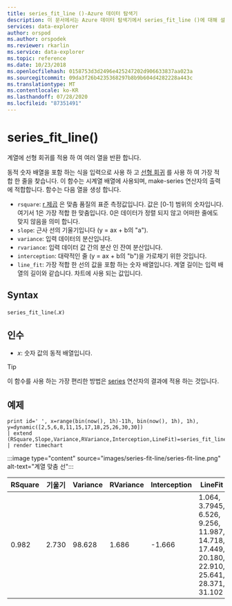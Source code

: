 ```yaml
---
title: series_fit_line ()-Azure 데이터 탐색기
description: 이 문서에서는 Azure 데이터 탐색기에서 series_fit_line ()에 대해 설명 합니다.
services: data-explorer
author: orspod
ms.author: orspodek
ms.reviewer: rkarlin
ms.service: data-explorer
ms.topic: reference
ms.date: 10/23/2018
ms.openlocfilehash: 0158753d3d2496e425247202d906633837aa023a
ms.sourcegitcommit: 09da3f26b4235368297b8b9b604d4282228a443c
ms.translationtype: MT
ms.contentlocale: ko-KR
ms.lasthandoff: 07/28/2020
ms.locfileid: "87351491"
---
```

# <a name="series_fit_line"></a>series_fit_line()

계열에 선형 회귀를 적용 하 여 여러 열을 반환 합니다.  

동적 숫자 배열을 포함 하는 식을 입력으로 사용 하 고 [선형 회귀](https://en.wikipedia.org/wiki/Line_fitting) 를 사용 하 여 가장 적합 한 줄을 찾습니다. 이 함수는 시계열 배열에 사용되며, make-series 연산자의 출력에 적합합니다. 함수는 다음 열을 생성 합니다.
* `rsquare`: [r 제곱](https://en.wikipedia.org/wiki/Coefficient_of_determination) 은 맞춤 품질의 표준 측정값입니다. 값은 [0-1] 범위의 숫자입니다. 여기서 1은 가장 적합 한 맞춤입니다. 0은 데이터가 정렬 되지 않고 어떠한 줄에도 맞지 않음을 의미 합니다. 
* `slope`: 근사 선의 기울기입니다 (y = ax + b의 "a").
* `variance`: 입력 데이터의 분산입니다.
* `rvariance`: 입력 데이터 값 간의 분산 인 잔여 분산입니다.
* `interception`: 대략적인 줄 (y = ax + b의 "b")을 가로채기 위한 것입니다.
* `line_fit`: 가장 적합 한 선의 값을 포함 하는 숫자 배열입니다. 계열 길이는 입력 배열의 길이와 같습니다. 차트에 사용 되는 값입니다.

## <a name="syntax"></a>Syntax

`series_fit_line(`*.x*`)`

## <a name="arguments"></a>인수

* *x*: 숫자 값의 동적 배열입니다.

> [!TIP]
> 이 함수를 사용 하는 가장 편리한 방법은 [series](make-seriesoperator.md) 연산자의 결과에 적용 하는 것입니다.

## <a name="examples"></a>예제

<!-- csl: https://help.kusto.windows.net:443/Samples -->
```kusto
print id=' ', x=range(bin(now(), 1h)-11h, bin(now(), 1h), 1h), y=dynamic([2,5,6,8,11,15,17,18,25,26,30,30])
| extend (RSquare,Slope,Variance,RVariance,Interception,LineFit)=series_fit_line(y)
| render timechart
```

:::image type="content" source="images/series-fit-line/series-fit-line.png" alt-text="계열 맞춤 선":::

| RSquare | 기울기 | Variance | RVariance | Interception | LineFit                                                                                     |
|---------|-------|----------|-----------|--------------|---------------------------------------------------------------------------------------------|
| 0.982   | 2.730 | 98.628   | 1.686     | -1.666       | 1.064, 3.7945, 6.526, 9.256, 11.987, 14.718, 17.449, 20.180, 22.910, 25.641, 28.371, 31.102 |
